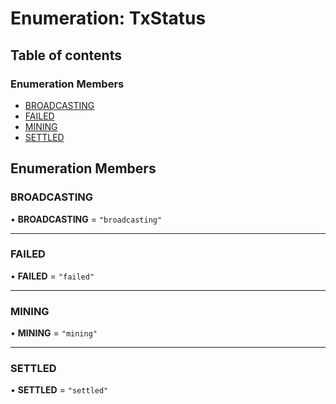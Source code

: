 # Enumeration: TxStatus

## Table of contents

### Enumeration Members

- [BROADCASTING](TxStatus.md#broadcasting)
- [FAILED](TxStatus.md#failed)
- [MINING](TxStatus.md#mining)
- [SETTLED](TxStatus.md#settled)

## Enumeration Members

### BROADCASTING

• **BROADCASTING** = ``"broadcasting"``

___

### FAILED

• **FAILED** = ``"failed"``

___

### MINING

• **MINING** = ``"mining"``

___

### SETTLED

• **SETTLED** = ``"settled"``
